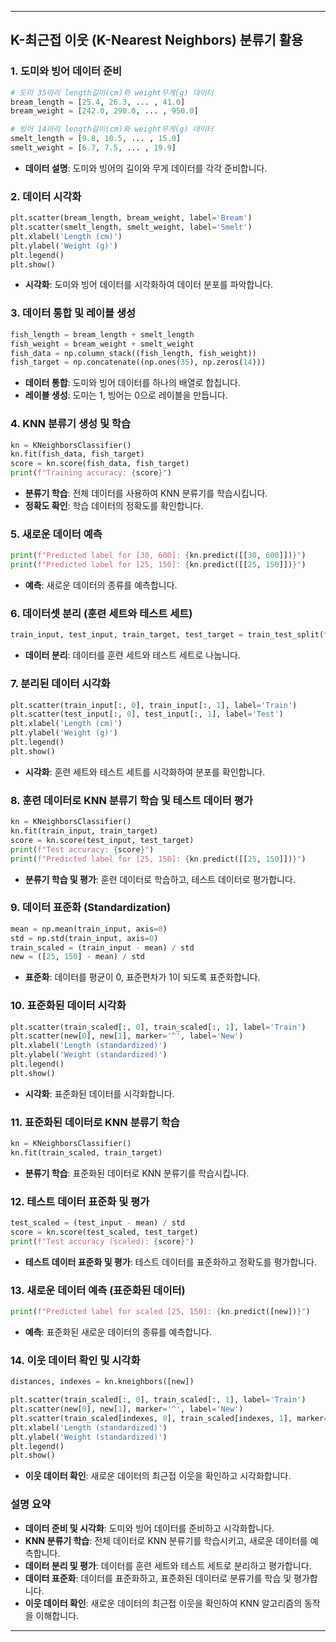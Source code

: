 
---
## K-최근접 이웃 (K-Nearest Neighbors) 분류기 활용

### 1. 도미와 빙어 데이터 준비
```python
# 도미 35마리 length길이(cm)와 weight무게(g) 데이터
bream_length = [25.4, 26.3, ... , 41.0]
bream_weight = [242.0, 290.0, ... , 950.0]

# 빙어 14마리 length길이(cm)와 weight무게(g) 데이터
smelt_length = [9.8, 10.5, ... , 15.0]
smelt_weight = [6.7, 7.5, ... , 19.9]
```

- **데이터 설명**: 도미와 빙어의 길이와 무게 데이터를 각각 준비합니다.

### 2. 데이터 시각화
```python
plt.scatter(bream_length, bream_weight, label='Bream')
plt.scatter(smelt_length, smelt_weight, label='Smelt')
plt.xlabel('Length (cm)')
plt.ylabel('Weight (g)')
plt.legend()
plt.show()
```

- **시각화**: 도미와 빙어 데이터를 시각화하여 데이터 분포를 파악합니다.

### 3. 데이터 통합 및 레이블 생성
```python
fish_length = bream_length + smelt_length
fish_weight = bream_weight + smelt_weight
fish_data = np.column_stack((fish_length, fish_weight))
fish_target = np.concatenate((np.ones(35), np.zeros(14)))
```

- **데이터 통합**: 도미와 빙어 데이터를 하나의 배열로 합칩니다.
- **레이블 생성**: 도미는 1, 빙어는 0으로 레이블을 만듭니다.

### 4. KNN 분류기 생성 및 학습
```python
kn = KNeighborsClassifier()
kn.fit(fish_data, fish_target)
score = kn.score(fish_data, fish_target)
print(f"Training accuracy: {score}")
```

- **분류기 학습**: 전체 데이터를 사용하여 KNN 분류기를 학습시킵니다.
- **정확도 확인**: 학습 데이터의 정확도를 확인합니다.

### 5. 새로운 데이터 예측
```python
print(f"Predicted label for [30, 600]: {kn.predict([[30, 600]])}")
print(f"Predicted label for [25, 150]: {kn.predict([[25, 150]])}")
```

- **예측**: 새로운 데이터의 종류를 예측합니다.

### 6. 데이터셋 분리 (훈련 세트와 테스트 세트)
```python
train_input, test_input, train_target, test_target = train_test_split(fish_data, fish_target, stratify=fish_target, random_state=42)
```

- **데이터 분리**: 데이터를 훈련 세트와 테스트 세트로 나눕니다.

### 7. 분리된 데이터 시각화
```python
plt.scatter(train_input[:, 0], train_input[:, 1], label='Train')
plt.scatter(test_input[:, 0], test_input[:, 1], label='Test')
plt.xlabel('Length (cm)')
plt.ylabel('Weight (g)')
plt.legend()
plt.show()
```

- **시각화**: 훈련 세트와 테스트 세트를 시각화하여 분포를 확인합니다.

### 8. 훈련 데이터로 KNN 분류기 학습 및 테스트 데이터 평가
```python
kn = KNeighborsClassifier()
kn.fit(train_input, train_target)
score = kn.score(test_input, test_target)
print(f"Test accuracy: {score}")
print(f"Predicted label for [25, 150]: {kn.predict([[25, 150]])}")
```

- **분류기 학습 및 평가**: 훈련 데이터로 학습하고, 테스트 데이터로 평가합니다.

### 9. 데이터 표준화 (Standardization)
```python
mean = np.mean(train_input, axis=0)
std = np.std(train_input, axis=0)
train_scaled = (train_input - mean) / std
new = ([25, 150] - mean) / std
```

- **표준화**: 데이터를 평균이 0, 표준편차가 1이 되도록 표준화합니다.

### 10. 표준화된 데이터 시각화
```python
plt.scatter(train_scaled[:, 0], train_scaled[:, 1], label='Train')
plt.scatter(new[0], new[1], marker='^', label='New')
plt.xlabel('Length (standardized)')
plt.ylabel('Weight (standardized)')
plt.legend()
plt.show()
```

- **시각화**: 표준화된 데이터를 시각화합니다.

### 11. 표준화된 데이터로 KNN 분류기 학습
```python
kn = KNeighborsClassifier()
kn.fit(train_scaled, train_target)
```

- **분류기 학습**: 표준화된 데이터로 KNN 분류기를 학습시킵니다.

### 12. 테스트 데이터 표준화 및 평가
```python
test_scaled = (test_input - mean) / std
score = kn.score(test_scaled, test_target)
print(f"Test accuracy (scaled): {score}")
```

- **테스트 데이터 표준화 및 평가**: 테스트 데이터를 표준화하고 정확도를 평가합니다.

### 13. 새로운 데이터 예측 (표준화된 데이터)
```python
print(f"Predicted label for scaled [25, 150]: {kn.predict([new])}")
```

- **예측**: 표준화된 새로운 데이터의 종류를 예측합니다.

### 14. 이웃 데이터 확인 및 시각화
```python
distances, indexes = kn.kneighbors([new])

plt.scatter(train_scaled[:, 0], train_scaled[:, 1], label='Train')
plt.scatter(new[0], new[1], marker='^', label='New')
plt.scatter(train_scaled[indexes, 0], train_scaled[indexes, 1], marker='D', label='Neighbors')
plt.xlabel('Length (standardized)')
plt.ylabel('Weight (standardized)')
plt.legend()
plt.show()
```

- **이웃 데이터 확인**: 새로운 데이터의 최근접 이웃을 확인하고 시각화합니다.

### 설명 요약
- **데이터 준비 및 시각화**: 도미와 빙어 데이터를 준비하고 시각화합니다.
- **KNN 분류기 학습**: 전체 데이터로 KNN 분류기를 학습시키고, 새로운 데이터를 예측합니다.
- **데이터 분리 및 평가**: 데이터를 훈련 세트와 테스트 세트로 분리하고 평가합니다.
- **데이터 표준화**: 데이터를 표준화하고, 표준화된 데이터로 분류기를 학습 및 평가합니다.
- **이웃 데이터 확인**: 새로운 데이터의 최근접 이웃을 확인하여 KNN 알고리즘의 동작을 이해합니다.

---
